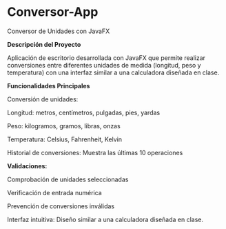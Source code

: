 # Conversor-App
Conversor de Unidades con JavaFX

**Descripción del Proyecto**


Aplicación de escritorio desarrollada con JavaFX que permite realizar conversiones entre diferentes unidades de medida (longitud, peso y temperatura) con una interfaz similar a una calculadora diseñada en clase.

**Funcionalidades Principales**


Conversión de unidades:

Longitud: metros, centímetros, pulgadas, pies, yardas

Peso: kilogramos, gramos, libras, onzas

Temperatura: Celsius, Fahrenheit, Kelvin

Historial de conversiones: Muestra las últimas 10 operaciones

**Validaciones:**

Comprobación de unidades seleccionadas

Verificación de entrada numérica

Prevención de conversiones inválidas

Interfaz intuitiva: Diseño similar a una calculadora diseñada en clase.